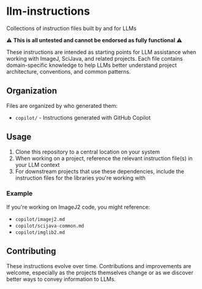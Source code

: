 # llm-instructions
Collections of instruction files built by and for LLMs

⚠️  **This is all untested and cannot be endorsed as fully functional** ⚠️

These instructions are intended as starting points for LLM assistance when working with ImageJ, SciJava, and related projects. Each file contains domain-specific knowledge to help LLMs better understand project architecture, conventions, and common patterns.

## Organization

Files are organized by who generated them:
- `copilot/` - Instructions generated with GitHub Copilot

## Usage

1. Clone this repository to a central location on your system
2. When working on a project, reference the relevant instruction file(s) in your LLM context
3. For downstream projects that use these dependencies, include the instruction files for the libraries you're working with

### Example
If you're working on ImageJ2 code, you might reference:
- `copilot/imagej2.md`
- `copilot/scijava-common.md`
- `copilot/imglib2.md`

## Contributing

These instructions evolve over time. Contributions and improvements are welcome, especially as the projects themselves change or as we discover better ways to convey information to LLMs.


